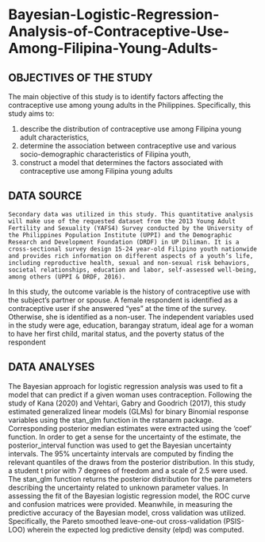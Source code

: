 # Bayesian-Logistic-Regression-Analysis-of-Contraceptive-Use-Among-Filipina-Young-Adults-

## **OBJECTIVES OF THE STUDY**

  The main objective of this study is to identify factors affecting the contraceptive use among young adults in the Philippines. Specifically, this study aims to:
  1. describe the distribution of contraceptive use among Filipina young adult characteristics,
  2. determine the association between contraceptive use and various socio-demographic characteristics of Filipina youth,
  3. construct a model that determines the factors associated with contraceptive use among Filipina young adults
  
## **DATA SOURCE**

    Secondary data was utilized in this study. This quantitative analysis will make use of the requested dataset from the 2013 Young Adult Fertility and Sexuality (YAFS4) Survey conducted by the University of the Philippines Population Institute (UPPI) and the Demographic Research and Development Foundation (DRDF) in UP Diliman. It is a cross-sectional survey design 15-24 year-old Filipino youth nationwide and provides rich information on different aspects of a youth’s life, including reproductive health, sexual and non-sexual risk behaviors, societal relationships, education and labor, self-assessed well-being, among others (UPPI & DRDF, 2016).
  In this study, the outcome variable is the history of contraceptive use with the subject’s partner or spouse. A female respondent is identified as a contraceptive user if she answered “yes” at the time of the survey. Otherwise, she is identified as a non-user. The independent variables used in the study were age, education, barangay stratum, ideal age for a woman to have her first child, marital status, and the poverty status of the respondent
  
## **DATA ANALYSES** 

  The Bayesian approach for logistic regression analysis was used to fit a model that can predict if a given woman uses contraception. Following the study of Kana (2020) and Vehtari, Gabry and Goodrich (2017), this study estimated generalized linear models (GLMs) for binary Binomial response variables using the stan_glm function in the rstanarm package.
  Corresponding posterior median estimates were extracted using the ‘coef’ function. In order to get a sense for the uncertainty of the estimate, the posterior_interval function was used to get the Bayesian uncertainty intervals. The 95% uncertainty intervals are computed by finding the relevant quantiles of the draws from the posterior distribution. In this study, a student t prior with 7 degrees of freedom and a scale of 2.5 were used. The stan_glm function returns the posterior distribution for the parameters describing the uncertainty related to unknown parameter values. 
  In assessing the fit of the Bayesian logistic regression model, the ROC curve and confusion matrices were provided. Meanwhile, in measuring the predictive accuracy of the Bayesian model, cross validation was utilized. Specifically, the Pareto smoothed leave-one-out cross-validation 
(PSIS-LOO) wherein the expected log predictive density (elpd) was computed. 
